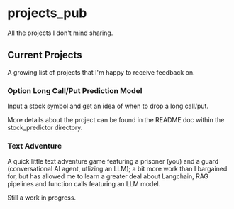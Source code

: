 # projects_pub
All the projects I don't mind sharing.

## Current Projects
A growing list of projects that I'm happy to receive feedback on.

### Option Long Call/Put Prediction Model
Input a stock symbol and get an idea of when to drop a long call/put.

More details about the project can be found in the README doc within the stock_predictor directory.

### Text Adventure
A quick little text adventure game featuring a prisoner (you) and a guard (conversational AI agent, utlizing an LLM); a bit more work than I bargained for, but has allowed me to learn a greater deal about Langchain, RAG pipelines and function calls featuring an LLM model.

Still a work in progress.
